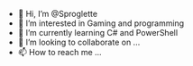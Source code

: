 - 👋 Hi, I’m @Sproglette
- 👀 I’m interested in Gaming and programming
- 🌱 I’m currently learning C# and PowerShell
- 💞️ I’m looking to collaborate on ...
- 📫 How to reach me ...

<!---
Sproglette/Sproglette is a ✨ special ✨ repository because its `README.md` (this file) appears on your GitHub profile.
You can click the Preview link to take a look at your changes.
--->

